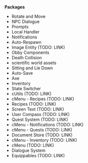 
**Packages**

* Rotate and Move
* NPC Dialogue
* Prompts
* Local Handler
* Notifications
* Auto-Respawn
* Image Entity (TODO: LINK)
* Obby Components
* Death Collision
* scientific world assets
* Sitting and Lie Down
* Auto-Save
* Axe
* Inventory
* State Switcher
* cUtils (TODO: LINK)
* cMenu - Recipes (TODO: LINK)
* Recipes (TODO: LINK)
* Screen Text (TODO: LINK)
* User Compass (TODO: LINK)
* Quest System (TODO: LINK)
* cMenu - Notifications (TODO: LINK)
* cMenu - Quests (TODO: LINK)
* Document Store (TODO: LINK)
* cMenu - Inventory (TODO: LINK)
* cMenu (TODO: LINK)
* Dialogue System
* Equippables (TODO: LINK)